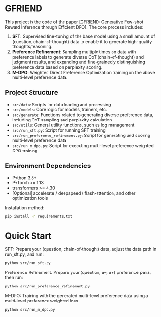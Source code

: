 # GFRIEND

This project is the code of the paper [GFRIEND: Generative Few-shot Reward Inference through Efficient DPO]. The core process includes:
1. **SFT**: Supervised fine-tuning of the base model using a small amount of (question, chain-of-thought) data to enable it to generate high-quality thoughts/reasoning.
2. **Preference Refinement**: Sampling multiple times on data with preference labels to generate diverse CoT (chain-of-thought) and judgment results, and expanding and fine-grainedly distinguishing preference data based on perplexity scoring.
3. **M-DPO**: Weighted Direct Preference Optimization training on the above multi-level preference data.

## Project Structure
- `src/data`: Scripts for data loading and processing
- `src/models`: Core logic for models, trainers, etc.
- `src/generate`: Functions related to generating diverse preference data, including CoT sampling and perplexity calculation
- `src/utils`: General utility functions, such as log management
- `src/run_sft.py`: Script for running SFT training
- `src/run_preference_refinement.py`: Script for generating and scoring multi-level preference data
- `src/run_m_dpo.py`: Script for executing multi-level preference weighted DPO training

## Environment Dependencies
- Python 3.8+
- PyTorch >= 1.13
- transformers >= 4.30
- [Optional] accelerate / deepspeed / flash-attention, and other optimization tools

Installation method:
```bash
pip install -r requirements.txt
```

# Quick Start

SFT: Prepare your (question, chain-of-thought) data, adjust the data path in run_sft.py, and run:
```bash
python src/run_sft.py
```

Preference Refinement: Prepare your (question, a–, a+) preference pairs, then run:
```bash
python src/run_preference_refinement.py
```

M-DPO: Training with the generated multi-level preference data using a multi-level preference weighted loss.

```bash
python src/run_m_dpo.py
```


